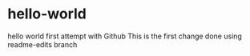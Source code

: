 # hello-world
hello world first attempt with Github
This is the first change done using readme-edits branch

